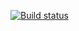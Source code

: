 [![Build status](https://ci.appveyor.com/api/projects/status/ggllhubyjtpjq5sh?svg=true)](https://ci.appveyor.com/project/kotebone/cashbackhacker)
